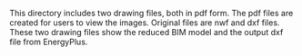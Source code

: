 This directory includes two drawing files, both in pdf form. The pdf files are created for users to view the images. Original files are nwf and dxf files. These two drawing files show the reduced BIM model and the output dxf file from EnergyPlus.
